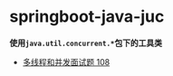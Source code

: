 # springboot-java-juc

**使用`java.util.concurrent.*`包下的工具类**

- [多线程和并发面试题 108](https://www.jianshu.com/p/0446ad7d92bb)
